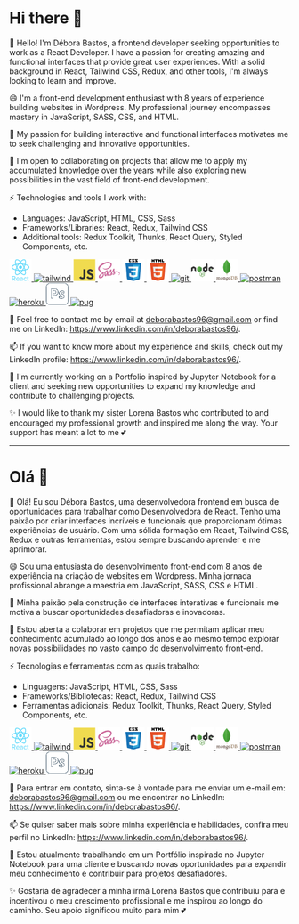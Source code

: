 # Hi there 👋

👋 Hello! I'm Débora Bastos, a frontend developer seeking opportunities to work as a React Developer. I have a passion for creating amazing and functional interfaces that provide great user experiences. With a solid background in React, Tailwind CSS, Redux, and other tools, I'm always looking to learn and improve.

😄 I'm a front-end development enthusiast with 8 years of experience building websites in Wordpress. My professional journey encompasses mastery in JavaScript, SASS, CSS, and HTML.

💖 My passion for building interactive and functional interfaces motivates me to seek challenging and innovative opportunities.

👯 I'm open to collaborating on projects that allow me to apply my accumulated knowledge over the years while also exploring new possibilities in the vast field of front-end development.

⚡ Technologies and tools I work with:
- Languages: JavaScript, HTML, CSS, Sass
- Frameworks/Libraries: React, Redux, Tailwind CSS
- Additional tools: Redux Toolkit, Thunks, React Query, Styled Components, etc.

<p align="left"> <a href="https://reactjs.org/" target="_blank" rel="noreferrer"> <img src="https://raw.githubusercontent.com/devicons/devicon/master/icons/react/react-original-wordmark.svg" alt="react" width="40" height="40"/> </a> <a href="https://tailwindcss.com/" target="_blank" rel="noreferrer"> <img src="https://www.vectorlogo.zone/logos/tailwindcss/tailwindcss-icon.svg" alt="tailwind" width="40" height="40"/> </a> <a href="https://developer.mozilla.org/en-US/docs/Web/JavaScript" target="_blank" rel="noreferrer"> <img src="https://raw.githubusercontent.com/devicons/devicon/master/icons/javascript/javascript-original.svg" alt="javascript" width="40" height="40"/> </a> <a href="https://sass-lang.com" target="_blank" rel="noreferrer"> <img src="https://raw.githubusercontent.com/devicons/devicon/master/icons/sass/sass-original.svg" alt="sass" width="40" height="40"/> </a> <a href="https://www.w3schools.com/css/" target="_blank" rel="noreferrer"> <img src="https://raw.githubusercontent.com/devicons/devicon/master/icons/css3/css3-original-wordmark.svg" alt="css3" width="40" height="40"/> </a> <a href="https://www.w3.org/html/" target="_blank" rel="noreferrer"> <img src="https://raw.githubusercontent.com/devicons/devicon/master/icons/html5/html5-original-wordmark.svg" alt="html5" width="40" height="40"/> </a> <a href="https://git-scm.com/" target="_blank" rel="noreferrer"> <img src="https://www.vectorlogo.zone/logos/git-scm/git-scm-icon.svg" alt="git" width="40" height="40"/> </a> <a href="https://nodejs.org" target="_blank" rel="noreferrer"> <img src="https://raw.githubusercontent.com/devicons/devicon/master/icons/nodejs/nodejs-original-wordmark.svg" alt="nodejs" width="40" height="40"/> </a> <a href="https://www.mongodb.com/" target="_blank" rel="noreferrer"> <img src="https://raw.githubusercontent.com/devicons/devicon/master/icons/mongodb/mongodb-original-wordmark.svg" alt="mongodb" width="40" height="40"/> </a> <a href="https://postman.com" target="_blank" rel="noreferrer"> <img src="https://www.vectorlogo.zone/logos/getpostman/getpostman-icon.svg" alt="postman" width="40" height="40"/> </a> <a href="https://heroku.com" target="_blank" rel="noreferrer"> <img src="https://www.vectorlogo.zone/logos/heroku/heroku-icon.svg" alt="heroku" width="40" height="40"/> </a> <a href="https://www.photoshop.com/en" target="_blank" rel="noreferrer"> <img src="https://raw.githubusercontent.com/devicons/devicon/master/icons/photoshop/photoshop-line.svg" alt="photoshop" width="40" height="40"/> </a> <a href="https://pugjs.org" target="_blank" rel="noreferrer"> <img src="https://cdn.worldvectorlogo.com/logos/pug.svg" alt="pug" width="40" height="40"/> </a> </p>


💬 Feel free to contact me by email at deborabastos96@gmail.com or find me on LinkedIn: https://www.linkedin.com/in/deborabastos96/.

📫 If you want to know more about my experience and skills, check out my LinkedIn profile: https://www.linkedin.com/in/deborabastos96/.

🔭 I'm currently working on a Portfolio inspired by Jupyter Notebook for a client and seeking new opportunities to expand my knowledge and contribute to challenging projects.

✨ I would like to thank my sister Lorena Bastos who contributed to and encouraged my professional growth and inspired me along the way. Your support has meant a lot to me 💕

---------------------
 # Olá 👋
 
👋 Olá! Eu sou Débora Bastos, uma desenvolvedora frontend em busca de oportunidades para trabalhar como Desenvolvedora de React. Tenho uma paixão por criar interfaces incríveis e funcionais que proporcionam ótimas experiências de usuário. Com uma sólida formação em React, Tailwind CSS, Redux e outras ferramentas, estou sempre buscando aprender e me aprimorar.

😄 Sou uma entusiasta do desenvolvimento front-end com 8 anos de experiência na criação de websites em Wordpress. Minha jornada profissional abrange a maestria em JavaScript, SASS, CSS e HTML.

💖 Minha paixão pela construção de interfaces interativas e funcionais me motiva a buscar oportunidades desafiadoras e inovadoras.

👯 Estou aberta a colaborar em projetos que me permitam aplicar meu conhecimento acumulado ao longo dos anos e ao mesmo tempo explorar novas possibilidades no vasto campo do desenvolvimento front-end.

⚡ Tecnologias e ferramentas com as quais trabalho:
- Linguagens: JavaScript, HTML, CSS, Sass
- Frameworks/Bibliotecas: React, Redux, Tailwind CSS
- Ferramentas adicionais: Redux Toolkit, Thunks, React Query, Styled Components, etc.

<p align="left"> <a href="https://reactjs.org/" target="_blank" rel="noreferrer"> <img src="https://raw.githubusercontent.com/devicons/devicon/master/icons/react/react-original-wordmark.svg" alt="react" width="40" height="40"/> </a> <a href="https://tailwindcss.com/" target="_blank" rel="noreferrer"> <img src="https://www.vectorlogo.zone/logos/tailwindcss/tailwindcss-icon.svg" alt="tailwind" width="40" height="40"/> </a> <a href="https://developer.mozilla.org/en-US/docs/Web/JavaScript" target="_blank" rel="noreferrer"> <img src="https://raw.githubusercontent.com/devicons/devicon/master/icons/javascript/javascript-original.svg" alt="javascript" width="40" height="40"/> </a> <a href="https://sass-lang.com" target="_blank" rel="noreferrer"> <img src="https://raw.githubusercontent.com/devicons/devicon/master/icons/sass/sass-original.svg" alt="sass" width="40" height="40"/> </a> <a href="https://www.w3schools.com/css/" target="_blank" rel="noreferrer"> <img src="https://raw.githubusercontent.com/devicons/devicon/master/icons/css3/css3-original-wordmark.svg" alt="css3" width="40" height="40"/> </a> <a href="https://www.w3.org/html/" target="_blank" rel="noreferrer"> <img src="https://raw.githubusercontent.com/devicons/devicon/master/icons/html5/html5-original-wordmark.svg" alt="html5" width="40" height="40"/> </a> <a href="https://git-scm.com/" target="_blank" rel="noreferrer"> <img src="https://www.vectorlogo.zone/logos/git-scm/git-scm-icon.svg" alt="git" width="40" height="40"/> </a> <a href="https://nodejs.org" target="_blank" rel="noreferrer"> <img src="https://raw.githubusercontent.com/devicons/devicon/master/icons/nodejs/nodejs-original-wordmark.svg" alt="nodejs" width="40" height="40"/> </a> <a href="https://www.mongodb.com/" target="_blank" rel="noreferrer"> <img src="https://raw.githubusercontent.com/devicons/devicon/master/icons/mongodb/mongodb-original-wordmark.svg" alt="mongodb" width="40" height="40"/> </a> <a href="https://postman.com" target="_blank" rel="noreferrer"> <img src="https://www.vectorlogo.zone/logos/getpostman/getpostman-icon.svg" alt="postman" width="40" height="40"/> </a> <a href="https://heroku.com" target="_blank" rel="noreferrer"> <img src="https://www.vectorlogo.zone/logos/heroku/heroku-icon.svg" alt="heroku" width="40" height="40"/> </a> <a href="https://www.photoshop.com/en" target="_blank" rel="noreferrer"> <img src="https://raw.githubusercontent.com/devicons/devicon/master/icons/photoshop/photoshop-line.svg" alt="photoshop" width="40" height="40"/> </a> <a href="https://pugjs.org" target="_blank" rel="noreferrer"> <img src="https://cdn.worldvectorlogo.com/logos/pug.svg" alt="pug" width="40" height="40"/> </a> </p>


💬 Para entrar em contato, sinta-se à vontade para me enviar um e-mail em: deborabastos96@gmail.com ou me encontrar no LinkedIn: https://www.linkedin.com/in/deborabastos96/.

📫 Se quiser saber mais sobre minha experiência e habilidades, confira meu perfil no LinkedIn: https://www.linkedin.com/in/deborabastos96/.

🔭 Estou atualmente trabalhando em um Portfólio inspirado no Jupyter Notebook para uma cliente e buscando novas oportunidades para expandir meu conhecimento e contribuir para projetos desafiadores.

✨ Gostaria de agradecer a minha irmã Lorena Bastos que contribuiu para e incentivou o meu crescimento profissional e me inspirou ao longo do caminho. Seu apoio significou muito para mim 💕
